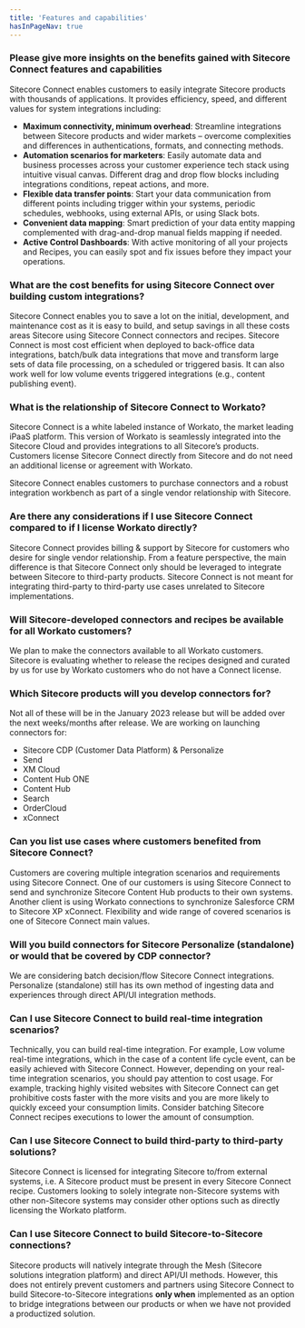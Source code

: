 ```yaml
---
title: 'Features and capabilities'
hasInPageNav: true
---
```


### Please give more insights on the benefits gained with Sitecore Connect features and capabilities

Sitecore Connect enables customers to easily integrate Sitecore products with thousands of applications. It provides efficiency, speed, and different values for system integrations including:

- **Maximum connectivity, minimum overhead**: Streamline integrations between Sitecore products and wider markets – overcome complexities and differences in authentications, formats, and connecting methods.
- **Automation scenarios for marketers**: Easily automate data and business processes across your customer experience tech stack using intuitive visual canvas. Different drag and drop flow blocks including integrations conditions, repeat actions, and more.
- **Flexible data transfer points**: Start your data communication from different points including trigger within your systems, periodic schedules, webhooks, using external APIs, or using Slack bots.
- **Convenient data mapping**: Smart prediction of your data entity mapping complemented with drag-and-drop manual fields mapping if needed.
- **Active Control Dashboards**: With active monitoring of all your projects and Recipes, you can easily spot and fix issues before they impact your operations.

### What are the cost benefits for using Sitecore Connect over building custom integrations?

Sitecore Connect enables you to save a lot on the initial, development, and maintenance cost as it is easy to build, and setup savings in all these costs areas Sitecore using Sitecore Connect connectors and recipes. Sitecore Connect is most cost efficient when deployed to back-office data integrations, batch/bulk data integrations that move and transform large sets of data file processing, on a scheduled or triggered basis. It can also work well for low volume events triggered integrations (e.g., content publishing event).

### What is the relationship of Sitecore Connect to Workato?

Sitecore Connect is a white labeled instance of Workato, the market leading iPaaS platform. This version of Workato is seamlessly integrated into the Sitecore Cloud and provides integrations to all Sitecore’s products. Customers license Sitecore Connect directly from Sitecore and do not need an additional license or agreement with Workato.

Sitecore Connect enables customers to purchase connectors and a robust integration workbench as part of a single vendor relationship with Sitecore.

### Are there any considerations if I use Sitecore Connect compared to if I license Workato directly?

Sitecore Connect provides billing & support by Sitecore for customers who desire for single vendor relationship. From a feature perspective, the main difference is that Sitecore Connect only should be leveraged to integrate between Sitecore to third-party products. Sitecore Connect is not meant for integrating third-party to third-party use cases unrelated to Sitecore implementations.

### Will Sitecore-developed connectors and recipes be available for all Workato customers?

We plan to make the connectors available to all Workato customers. Sitecore is evaluating whether to release the recipes designed and curated by us for use by Workato customers who do not have a Connect license.

### Which Sitecore products will you develop connectors for?

Not all of these will be in the January 2023 release but will be added over the next weeks/months after release. We are working on launching connectors for:

- Sitecore CDP (Customer Data Platform) & Personalize
- Send
- XM Cloud
- Content Hub ONE
- Content Hub
- Search
- OrderCloud
- xConnect

### Can you list use cases where customers benefited from Sitecore Connect?

Customers are covering multiple integration scenarios and requirements using Sitecore Connect. One of our customers is using Sitecore Connect to send and synchronize Sitecore Content Hub products to their own systems. Another client is using Workato connections to synchronize Salesforce CRM to Sitecore XP xConnect. Flexibility and wide range of covered scenarios is one of Sitecore Connect main values.

### Will you build connectors for Sitecore Personalize (standalone) or would that be covered by CDP connector?

We are considering batch decision/flow Sitecore Connect integrations. Personalize (standalone) still has its own method of ingesting data and experiences through direct API/UI integration methods.

### Can I use Sitecore Connect to build real-time integration scenarios?

Technically, you can build real-time integration. For example, Low volume real-time integrations, which in the case of a content life cycle event, can be easily achieved with Sitecore Connect. However, depending on your real-time integration scenarios, you should pay attention to cost usage. For example, tracking highly visited websites with Sitecore Connect can get prohibitive costs faster with the more visits and you are more likely to quickly exceed your consumption limits. Consider batching Sitecore Connect recipes executions to lower the amount of consumption.

### Can I use Sitecore Connect to build third-party to third-party solutions?

Sitecore Connect is licensed for integrating Sitecore to/from external systems, i.e. A Sitecore product must be present in every Sitecore Connect recipe. Customers looking to solely integrate non-Sitecore systems with other non-Sitecore systems may consider other options such as directly licensing the Workato platform.

### Can I use Sitecore Connect to build Sitecore-to-Sitecore connections?

Sitecore products will natively integrate through the Mesh (Sitecore solutions integration platform) and direct API/UI methods. However, this does not entirely prevent customers and partners using Sitecore Connect to build Sitecore-to-Sitecore integrations **only when** implemented as an option to bridge integrations between our products or when we have not provided a productized solution.
